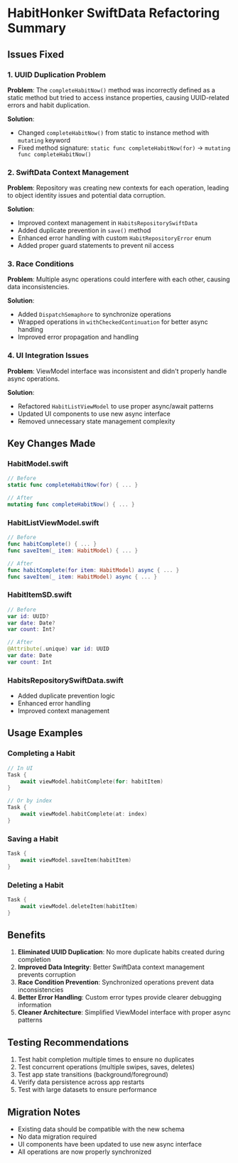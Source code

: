 # HabitHonker SwiftData Refactoring Summary

## Issues Fixed

### 1. UUID Duplication Problem
**Problem**: The `completeHabitNow()` method was incorrectly defined as a static method but tried to access instance properties, causing UUID-related errors and habit duplication.

**Solution**: 
- Changed `completeHabitNow()` from static to instance method with `mutating` keyword
- Fixed method signature: `static func completeHabitNow(for)` → `mutating func completeHabitNow()`

### 2. SwiftData Context Management
**Problem**: Repository was creating new contexts for each operation, leading to object identity issues and potential data corruption.

**Solution**:
- Improved context management in `HabitsRepositorySwiftData`
- Added duplicate prevention in `save()` method
- Enhanced error handling with custom `HabitRepositoryError` enum
- Added proper guard statements to prevent nil access

### 3. Race Conditions
**Problem**: Multiple async operations could interfere with each other, causing data inconsistencies.

**Solution**:
- Added `DispatchSemaphore` to synchronize operations
- Wrapped operations in `withCheckedContinuation` for better async handling
- Improved error propagation and handling

### 4. UI Integration Issues
**Problem**: ViewModel interface was inconsistent and didn't properly handle async operations.

**Solution**:
- Refactored `HabitListViewModel` to use proper async/await patterns
- Updated UI components to use new async interface
- Removed unnecessary state management complexity

## Key Changes Made

### HabitModel.swift
```swift
// Before
static func completeHabitNow(for) { ... }

// After  
mutating func completeHabitNow() { ... }
```

### HabitListViewModel.swift
```swift
// Before
func habitComplete() { ... }
func saveItem(_ item: HabitModel) { ... }

// After
func habitComplete(for item: HabitModel) async { ... }
func saveItem(_ item: HabitModel) async { ... }
```

### HabitItemSD.swift
```swift
// Before
var id: UUID?
var date: Date?
var count: Int?

// After
@Attribute(.unique) var id: UUID
var date: Date
var count: Int
```

### HabitsRepositorySwiftData.swift
- Added duplicate prevention logic
- Enhanced error handling
- Improved context management

## Usage Examples

### Completing a Habit
```swift
// In UI
Task {
    await viewModel.habitComplete(for: habitItem)
}

// Or by index
Task {
    await viewModel.habitComplete(at: index)
}
```

### Saving a Habit
```swift
Task {
    await viewModel.saveItem(habitItem)
}
```

### Deleting a Habit
```swift
Task {
    await viewModel.deleteItem(habitItem)
}
```

## Benefits

1. **Eliminated UUID Duplication**: No more duplicate habits created during completion
2. **Improved Data Integrity**: Better SwiftData context management prevents corruption
3. **Race Condition Prevention**: Synchronized operations prevent data inconsistencies
4. **Better Error Handling**: Custom error types provide clearer debugging information
5. **Cleaner Architecture**: Simplified ViewModel interface with proper async patterns

## Testing Recommendations

1. Test habit completion multiple times to ensure no duplicates
2. Test concurrent operations (multiple swipes, saves, deletes)
3. Test app state transitions (background/foreground)
4. Verify data persistence across app restarts
5. Test with large datasets to ensure performance

## Migration Notes

- Existing data should be compatible with the new schema
- No data migration required
- UI components have been updated to use new async interface
- All operations are now properly synchronized



